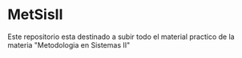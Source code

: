 # MetSisII
Este repositorio esta destinado a subir todo el material practico de la materia "Metodologia en Sistemas II"
